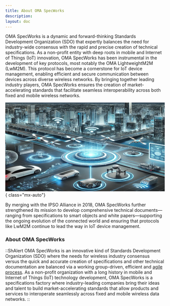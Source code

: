 ```yaml
---
title: About OMA SpecWorks
description:
layout: doc
---
```


OMA SpecWorks is a dynamic and forward-thinking Standards Development
Organization (SDO) that expertly balances the need for industry-wide consensus
with the rapid and precise creation of technical specifications. As a non-profit
entity with deep roots in mobile and Internet of Things (IoT) innovation, OMA
SpecWorks has been instrumental in the development of key protocols, most notably
the OMA LightweightM2M (LwM2M). This protocol has become a cornerstone for IoT
device management, enabling efficient and secure communication between devices
across diverse wireless networks. By bringing together leading industry players,
OMA SpecWorks ensures the creation of market-accelerating standards that
facilitate seamless interoperability across both fixed and mobile wireless
networks.

![](/images/omaspecworks/about/DALL_E_Idea_machine_landscape.png){ class="mx-auto"}

By merging with the IPSO Alliance in 2018, OMA SpecWorks further
strengthened its mission to develop comprehensive technical documents—ranging
from specifications to smart objects and white papers—supporting the ongoing
evolution of the connected world and ensuring that protocols like LwM2M
continue to lead the way in IoT device management.

### About OMA SpecWorks
::ShAlert
OMA SpecWorks is an innovative kind of Standards Development Organization
(SDO) where the needs for wireless industry consensus versus the quick and
accurate creation of specifications and other technical documentation are
balanced via a working group-driven, efficient and [agile process](https://omaspecworks.org/what-is-oma-specworks/agile-process-for-standardization-in-todays-market-landscape/).
As a non-profit organization with a long history in mobile and Internet of
Things (IoT) technology development, OMA SpecWorks is a specifications factory
where industry-leading companies bring their ideas and talent to build
market-accelerating standards that allow products and services to interoperate
seamlessly across fixed and mobile wireless data networks.
::